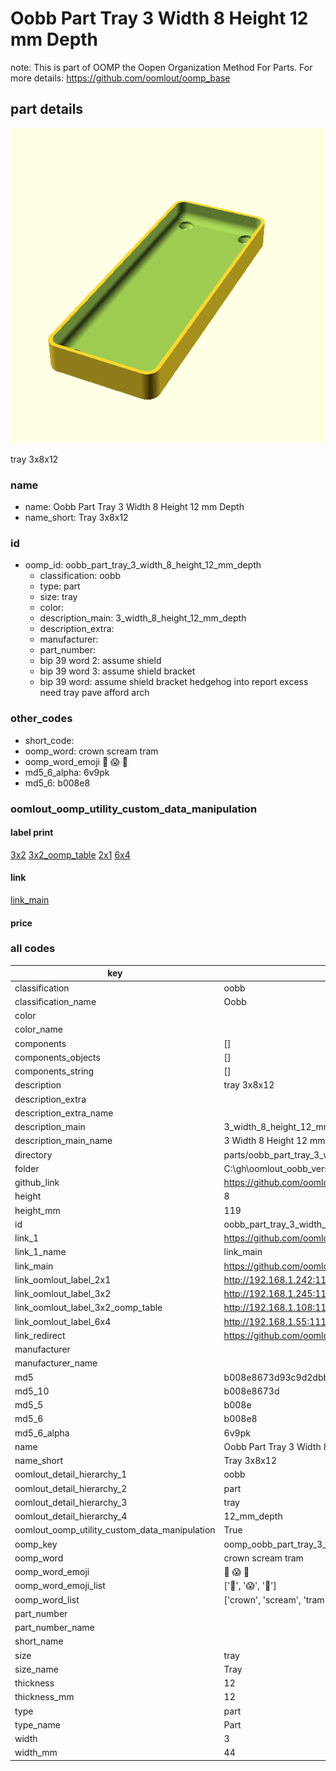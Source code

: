# Oobb Part Tray 3 Width 8 Height 12 mm Depth  

note: This is part of OOMP the Oopen Organization Method For Parts. For more details: https://github.com/oomlout/oomp_base

##  part details
  

[![](3dpr.png)](3dpr.png)

tray 3x8x12



### name
* name: Oobb Part Tray 3 Width 8 Height 12 mm Depth
* name_short: Tray 3x8x12 
### id
* oomp_id: oobb_part_tray_3_width_8_height_12_mm_depth
  * classification: oobb
  * type: part
  * size: tray
  * color: 
  * description_main: 3_width_8_height_12_mm_depth
  * description_extra: 
  * manufacturer: 
  * part_number: 
  * bip 39 word 2: assume shield
  * bip 39 word 3: assume shield bracket
  * bip 39 word: assume shield bracket hedgehog into report excess need tray pave afford arch

### other_codes
* short_code: 
* oomp_word: crown scream tram
* oomp_word_emoji :crown: :scream: :tram:
* md5_6_alpha: 6v9pk
* md5_6: b008e8






### oomlout_oomp_utility_custom_data_manipulation
#### label print
[3x2](http://192.168.1.245:1112/?label=oomp%206v9pk)
[3x2_oomp_table](http://192.168.1.108:1112/?label=oomp%206v9pk)
[2x1](http://192.168.1.242:1112/?label=oomp%206v9pk)
[6x4](http://192.168.1.55:1112/?label=oomp%206v9pk)    

#### link

[link_main](https://github.com/oomlout/oomlout_oobb_version_4_generated_parts/tree/main/navigation_oomp/oobb/part/tray/3_width_8_height_12_mm_depth/part)                              

#### price







### all codes 
| key | value |  
| --- | --- |  
| classification | oobb |  
| classification_name | Oobb |  
| color |  |  
| color_name |  |  
| components | [] |  
| components_objects | [] |  
| components_string | [] |  
| description | tray 3x8x12 |  
| description_extra |  |  
| description_extra_name |  |  
| description_main | 3_width_8_height_12_mm_depth |  
| description_main_name | 3 Width 8 Height 12 mm Depth |  
| directory | parts/oobb_part_tray_3_width_8_height_12_mm_depth |  
| folder | C:\gh\oomlout_oobb_version_4_generated_parts\parts\oobb_part_tray_3_width_8_height_12_mm_depth |  
| github_link | https://github.com/oomlout/oomlout_oomp_part_src/tree/main/parts/oobb_part_tray_3_width_8_height_12_mm_depth |  
| height | 8 |  
| height_mm | 119 |  
| id | oobb_part_tray_3_width_8_height_12_mm_depth |  
| link_1 | https://github.com/oomlout/oomlout_oobb_version_4_generated_parts/tree/main/navigation_oomp/oobb/part/tray/3_width_8_height_12_mm_depth/part |  
| link_1_name | link_main |  
| link_main | https://github.com/oomlout/oomlout_oobb_version_4_generated_parts/tree/main/navigation_oomp/oobb/part/tray/3_width_8_height_12_mm_depth/part |  
| link_oomlout_label_2x1 | http://192.168.1.242:1112/?label=oomp%206v9pk |  
| link_oomlout_label_3x2 | http://192.168.1.245:1112/?label=oomp%206v9pk |  
| link_oomlout_label_3x2_oomp_table | http://192.168.1.108:1112/?label=oomp%206v9pk |  
| link_oomlout_label_6x4 | http://192.168.1.55:1112/?label=oomp%206v9pk |  
| link_redirect | https://github.com/oomlout/oomlout_oobb_version_4_generated_parts/tree/main/parts/oobb_tray_03_08_12 |  
| manufacturer |  |  
| manufacturer_name |  |  
| md5 | b008e8673d93c9d2dbbae6a835b1686f |  
| md5_10 | b008e8673d |  
| md5_5 | b008e |  
| md5_6 | b008e8 |  
| md5_6_alpha | 6v9pk |  
| name | Oobb Part Tray 3 Width 8 Height 12 mm Depth |  
| name_short | Tray 3x8x12  |  
| oomlout_detail_hierarchy_1 | oobb |  
| oomlout_detail_hierarchy_2 | part |  
| oomlout_detail_hierarchy_3 | tray |  
| oomlout_detail_hierarchy_4 | 12_mm_depth |  
| oomlout_oomp_utility_custom_data_manipulation | True |  
| oomp_key | oomp_oobb_part_tray_3_width_8_height_12_mm_depth |  
| oomp_word | crown scream tram |  
| oomp_word_emoji | :crown: :scream: :tram: |  
| oomp_word_emoji_list | [':crown:', ':scream:', ':tram:'] |  
| oomp_word_list | ['crown', 'scream', 'tram'] |  
| part_number |  |  
| part_number_name |  |  
| short_name |  |  
| size | tray |  
| size_name | Tray |  
| thickness | 12 |  
| thickness_mm | 12 |  
| type | part |  
| type_name | Part |  
| width | 3 |  
| width_mm | 44 |  
